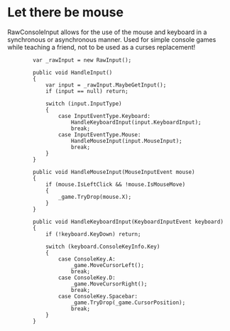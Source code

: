 # Let there be mouse

RawConsoleInput allows for the use of the mouse and keyboard in a synchronous or asynchronous manner.
Used for simple console games while teaching a friend, not to be used as a curses replacement!

````
        var _rawInput = new RawInput();

        public void HandleInput()
        {
            var input = _rawInput.MaybeGetInput();
            if (input == null) return;

            switch (input.InputType)
            {
                case InputEventType.Keyboard:
                    HandleKeyboardInput(input.KeyboardInput);
                    break;
                case InputEventType.Mouse:
                    HandleMouseInput(input.MouseInput);
                    break;
            }
        }

        public void HandleMouseInput(MouseInputEvent mouse)
        {
            if (mouse.IsLeftClick && !mouse.IsMouseMove)
            {
                _game.TryDrop(mouse.X);
            }
        }

        public void HandleKeyboardInput(KeyboardInputEvent keyboard)
        {
            if (!keyboard.KeyDown) return;

            switch (keyboard.ConsoleKeyInfo.Key)
            {
                case ConsoleKey.A:
                    _game.MoveCursorLeft();
                    break;
                case ConsoleKey.D:
                    _game.MoveCursorRight();
                    break;
                case ConsoleKey.Spacebar:
                    _game.TryDrop(_game.CursorPosition);
                    break;
            }
        }
````